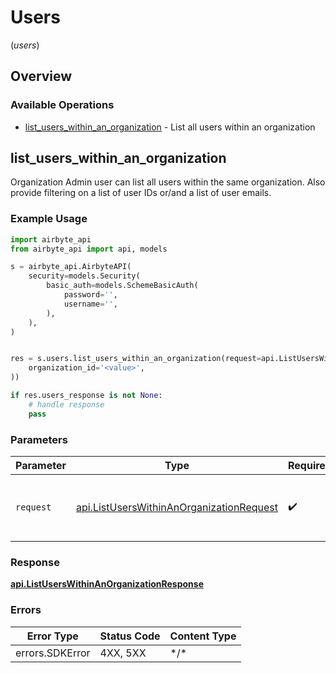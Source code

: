# Users
(*users*)

## Overview

### Available Operations

* [list_users_within_an_organization](#list_users_within_an_organization) - List all users within an organization

## list_users_within_an_organization

Organization Admin user can list all users within the same organization. Also provide filtering on a list of user IDs or/and a list of user emails.

### Example Usage

```python
import airbyte_api
from airbyte_api import api, models

s = airbyte_api.AirbyteAPI(
    security=models.Security(
        basic_auth=models.SchemeBasicAuth(
            password='',
            username='',
        ),
    ),
)


res = s.users.list_users_within_an_organization(request=api.ListUsersWithinAnOrganizationRequest(
    organization_id='<value>',
))

if res.users_response is not None:
    # handle response
    pass

```

### Parameters

| Parameter                                                                                     | Type                                                                                          | Required                                                                                      | Description                                                                                   |
| --------------------------------------------------------------------------------------------- | --------------------------------------------------------------------------------------------- | --------------------------------------------------------------------------------------------- | --------------------------------------------------------------------------------------------- |
| `request`                                                                                     | [api.ListUsersWithinAnOrganizationRequest](../../api/listuserswithinanorganizationrequest.md) | :heavy_check_mark:                                                                            | The request object to use for the request.                                                    |

### Response

**[api.ListUsersWithinAnOrganizationResponse](../../api/listuserswithinanorganizationresponse.md)**

### Errors

| Error Type      | Status Code     | Content Type    |
| --------------- | --------------- | --------------- |
| errors.SDKError | 4XX, 5XX        | \*/\*           |